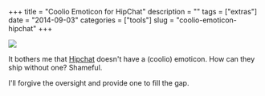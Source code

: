 +++
title = "Coolio Emoticon for HipChat"
description = ""
tags = ["extras"]
date = "2014-09-03"
categories = ["tools"]
slug = "coolio-emoticon-hipchat"
+++

<div class="screenshot center"><a href="/media/tools/extras/coolio.png"><img src="/media/tools/extras/coolio.png"></a></div>

It bothers me that [Hipchat](https://www.hipchat.com/) doesn't have a (coolio) emoticon. How can they ship without one? Shameful.

I'll forgive the oversight and provide one to fill the gap.
